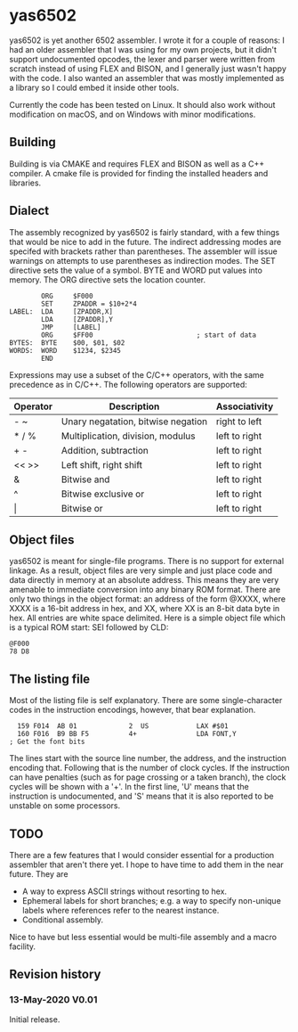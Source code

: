 # yas6502

yas6502 is yet another 6502 assembler. I wrote it for a couple of reasons: I had an older assembler
that I was using for my own projects, but it didn't support undocumented opcodes, the lexer and 
parser were written from scratch instead of using FLEX and BISON, and I generally just wasn't happy
with the code. I also wanted an assembler that was mostly implemented as a library so I could embed
it inside other tools.

Currently the code has been tested on Linux. It should also work without modification on macOS, and
on Windows with minor modifications.

## Building

Building is via CMAKE and requires FLEX and BISON as well as a C++ compiler. A cmake file is provided
for finding the installed headers and libraries.


## Dialect

The assembly recognized by yas6502 is fairly standard, with a few things that would be nice to add 
in the future. The indirect addressing modes are specifed with brackets rather than parentheses. The
assembler will issue warnings on attempts to use parentheses as indirection modes. The SET directive 
sets the value of a symbol. BYTE and WORD put values into memory. The ORG directive sets the location 
counter. 

```
        ORG     $F000
        SET     ZPADDR = $10+2*4
LABEL:  LDA     [ZPADDR,X]
        LDA     [ZPADDR],Y
        JMP     [LABEL]
        ORG     $FF00                          ; start of data
BYTES:  BYTE    $00, $01, $02
WORDS:  WORD    $1234, $2345
        END
```

Expressions may use a subset of the C/C++ operators, with the same precedence as in C/C++. The following
operators are supported:

| Operator | Description                                 | Associativity |
| -------- | ------------------------------------------- | ------------- |
|   - ~    | Unary negatation, bitwise negation          | right to left |
|  * / %   | Multiplication, division, modulus           | left to right |
|   + -    | Addition, subtraction                       | left to right |
|  << >>   | Left shift, right shift                     | left to right |
|    &     | Bitwise and                                 | left to right |
|    ^     | Bitwise exclusive or                        | left to right |
|   \|     | Bitwise or                                  | left to right |

## Object files

yas6502 is meant for single-file programs. There is no support for external linkage. As a result, object
files are very simple and just place code and data directly in memory at an absolute address. This means
they are very amenable to immediate conversion into any binary ROM format. There are only two things in
the object format: an address of the form @XXXX, where XXXX is a 16-bit address in hex, and XX, where 
XX is an 8-bit data byte in hex. All entries are white space delimited. Here is a simple object file which 
is a typical ROM start: SEI followed by CLD:

```
@F000
78 D8
```

## The listing file

Most of the listing file is self explanatory. There are some single-character codes in the instruction
encodings, however, that bear explanation.

```
  159 F014  AB 01             2  US            LAX #$01  
  160 F016  B9 BB F5          4+               LDA FONT,Y              ; Get the font bits
```

The lines start with the source line number, the address, and the instruction encoding that. Following 
that is the number of clock cycles. If the instruction can have penalties (such as for page crossing or a taken
branch), the clock cycles will be shown with a '+'.  In the first line, 'U' means that the instruction is
undocumented, and 'S' means that it is also reported to be unstable on some processors.

## TODO

There are a few features that I would consider essential for a production assembler that aren't there 
yet. I hope to have time to add them in the near future. They are

  - A way to express ASCII strings without resorting to hex.
  - Ephemeral labels for short branches; e.g. a way to specify non-unique labels where references refer to the nearest instance.
  - Conditional assembly.
  
Nice to have but less essential would be multi-file assembly and a macro facility.

## Revision history

### 13-May-2020 V0.01

Initial release.

